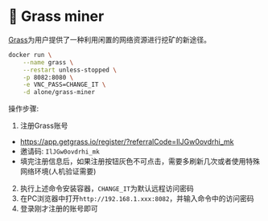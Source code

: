 # 🌱 Grass miner

[Grass](https://app.getgrass.io/register/?referralCode=IlJGw0ovdrhi_mk)为用户提供了一种利用闲置的网络资源进行挖矿的新途径。

```sh
docker run \
    --name grass \
    --restart unless-stopped \
    -p 8082:8080 \
    -e VNC_PASS=CHANGE_IT \
    -d alone/grass-miner
```

操作步骤:
1. 注册Grass账号
  - https://app.getgrass.io/register/?referralCode=IlJGw0ovdrhi_mk
  - 邀请码: `IlJGw0ovdrhi_mk`
  - 填完注册信息后，如果注册按钮灰色不可点击，需要多刷新几次或者使用特殊网络环境(人机验证需要)
2. 执行上述命令安装容器，`CHANGE_IT`为默认远程访问密码
3. 在PC浏览器中打开`http://192.168.1.xxx:8082`，并输入命令中的访问密码
4. 登录刚才注册的账号即可
